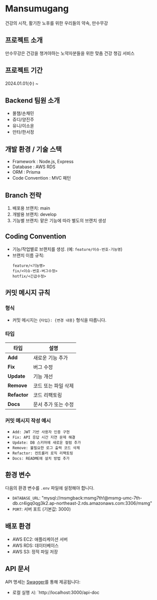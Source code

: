 # **Mansumugang**

건강의 시작, 활기찬 노후를 위한 우리들의 약속, 만수무강

## 프로젝트 소개

만수무강은 건강을 챙겨야하는 노약자분들을 위한 맞춤 건강 챙김 서비스

## 프로젝트 기간

2024.01.01(수) ~

## Backend 팀원 소개

- 몰챔/손채민
- 쥬디/양진주
- 유니/이소윤
- 만타/한서정

## 개발 환경 / 기술 스택

- Framework : Node.js, Express
- Database : AWS RDS
- ORM : Prisma
- Code Convention : MVC 패턴

## Branch 전략

1. 배포용 브랜치: main
2. 개발용 브랜치: develop
3. 기능별 브랜치: 맡은 기능에 따라 별도의 브랜치 생성

## Coding Convention

- 기능/작업별로 브랜치를 생성. (예: `feature/이슈-번호-기능명`)
- 브랜치 이름 규칙:
  ```
  feature/<기능명>
  fix/<이슈-번호-버그수정>
  hotfix/<긴급수정>
  ```

## 커밋 메시지 규칙

### 형식

- 커밋 메시지는 `{타입}: {변경 내용}` 형식을 따릅니다.

### 타입

| 타입         | 설명                |
| ------------ | ------------------- |
| **Add**      | 새로운 기능 추가    |
| **Fix**      | 버그 수정           |
| **Update**   | 기능 개선           |
| **Remove**   | 코드 또는 파일 삭제 |
| **Refactor** | 코드 리팩토링       |
| **Docs**     | 문서 추가 또는 수정 |

### 커밋 메시지 작성 예시

- `Add: JWT 기반 사용자 인증 구현`
- `Fix: API 응답 시간 지연 문제 해결`
- `Update: DB 스키마에 새로운 컬럼 추가`
- `Remove: 불필요한 로그 출력 코드 삭제`
- `Refactor: 컨트롤러 로직 리팩토링`
- `Docs: README에 설치 방법 추가`

## 환경 변수

다음의 환경 변수를 `.env` 파일에 설정해야 합니다.

- `DATABASE_URL`: "mysql://msmgback:msmg7th!@msmg-umc-7th-db.cr4igq0qg3k2.ap-northeast-2.rds.amazonaws.com:3306/msmg"
- `PORT`: 서버 포트 (기본값: 3000)

## 배포 환경

- AWS EC2: 애플리케이션 서버
- AWS RDS: 데이터베이스
- AWS S3: 정적 파일 저장

## API 문서

API 명세는 [Swagger](https://github.com/swagger-api/swagger-ui)를 통해 제공됩니다:

- 로컬 실행 시: `http://localhost:3000/api-doc
